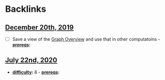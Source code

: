 
# Backlinks
## [December 20th, 2019](<December 20th, 2019.md>)
- [ ] Save a view of the [Graph Overview](<Graph Overview.md>) and use that in other computatoins
                - **[prereqs](<prereqs.md>):**

## [July 22nd, 2020](<July 22nd, 2020.md>)
- **[difficulty](<difficulty.md>):** 8
                    - **[prereqs](<prereqs.md>):**

